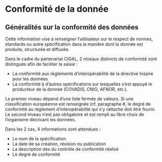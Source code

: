 <!-- Begin @dataDqConformities.md -->

#  Conformité de la donnée

## Généralités sur la conformité des données

Cette information vise à renseigner l’utilisateur sur le respect de normes, standards ou autre spécification dans la manière dont la donnée est produite, structurée et diffusée.

Dans le cadre du partenariat CIGAL, 2 niveaux distincts de conformité sont distingués afin de faciliter la saisie :

- La conformité aux règlements d’interopérabilité de la directive Inspire pour les données
- La conformité à d’autres spécifications sur lesquelles s’est appuyé le producteur de la donnée (COVADIS, CNIG, AFNOR, etc.).

Le premier niveau dépend d’une liste fermée de valeurs. Si une classification européenne est renseignée (cf. paragraphe #, le degré de conformité au règlement d’interopérabilité qui s’y rattache doit être fourni.
Le second niveau n’est pas obligatoire et est rempli au libre choix de l’organisme décrivant les données.

Dans les 2 cas, 4 informations sont attendues :

- Le nom de la spécification
- La date de sa création, révision ou publication
- La description des du contrôle de conformité réalisé
- Le degré de conformité

<!-- End @dataDqConformities.md -->
